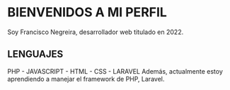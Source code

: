 # BIENVENIDOS A MI PERFIL

Soy Francisco Negreira, desarrollador web titulado en 2022.

## LENGUAJES

PHP - JAVASCRIPT - HTML - CSS - LARAVEL
Además, actualmente estoy aprendiendo a manejar el framework de PHP, Laravel.

<!--
**natsukinohikari/natsukinohikari** is a ✨ _special_ ✨ repository because its `README.md` (this file) appears on your GitHub profile.

Here are some ideas to get you started:

- 🔭 I’m currently working on ...
- 🌱 I’m currently learning ...
- 👯 I’m looking to collaborate on ...
- 🤔 I’m looking for help with ...
- 💬 Ask me about ...
- 📫 How to reach me: ...
- 😄 Pronouns: ...
- ⚡ Fun fact: ...
-->
